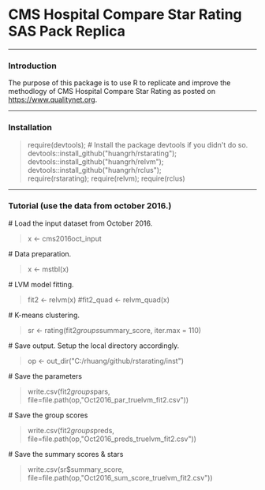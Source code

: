 # CMS Hospital Compare Star Rating SAS Pack Replica  

-----
### Introduction  
The purpose of this package is to use R to replicate and improve the methodlogy of CMS Hospital Compare Star Rating as posted on https://www.qualitynet.org.

-----
### Installation   
 
> require(devtools);  # Install the package devtools if you didn't do so.  
> devtools::install_github("huangrh/rstarating");  
> devtools::install_github("huangrh/relvm");  
> devtools::install_github("huangrh/rclus");  
> require(rstarating); require(relvm); require(rclus)  

-----
### Tutorial  (use the data from october 2016.)
\# Load the input dataset from October 2016.   
> x       <- cms2016oct_input

\# Data preparation.   
> x <- mstbl(x)   

\# LVM model fitting.    
> fit2       <-   relvm(x)  #fit2_quad       <-   relvm_quad(x)

\# K-means clustering.   
> sr <- rating(fit2$groups$summary_score, iter.max = 110)

\# Save output. Setup the local directory accordingly.      
> op <- out_dir("C:/rhuang/github/rstarating/inst")  

\# Save the parameters  
> write.csv(fit2$groups$pars,  file=file.path(op,"Oct2016_par_truelvm_fit2.csv"))  

\# Save the group scores   
> write.csv(fit2$groups$preds, file=file.path(op,"Oct2016_preds_truelvm_fit2.csv"))   

\# Save the summary scores & stars       
> write.csv(sr$summary_score,  file=file.path(op,"Oct2016_sum_score_truelvm_fit2.csv"))  

